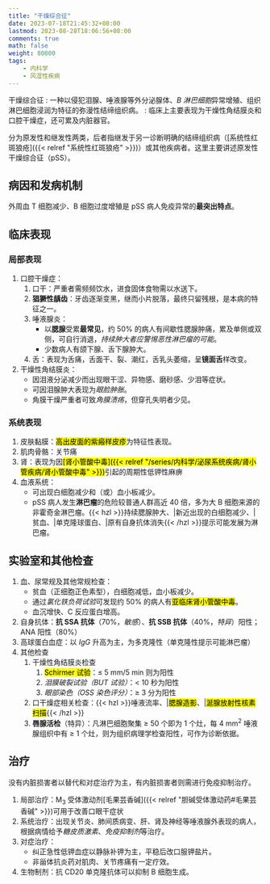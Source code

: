 ```yaml
---
title: "干燥综合征"
date: 2023-07-18T21:45:32+08:00
lastmod: 2023-08-28T18:06:56+08:00
comments: true
math: false
weight: 80800
tags:
    - 内科学
    - 风湿性疾病
---
```


干燥综合征
: 一种以侵犯泪腺、唾液腺等外分泌腺体、*B 淋巴细胞*异常增殖、组织淋巴细胞浸润为特征的弥漫性结缔组织病。
: 临床上主要表现为干燥性角结膜炎和口腔干燥症，还可累及内脏器官。

分为原发性和继发性两类，后者指继发于另一诊断明确的结缔组织病（[系统性红斑狼疮]({{< relref "系统性红斑狼疮" >}})）或其他疾病者。这里主要讲述原发性干燥综合征（pSS）。

<!--more-->

## 病因和发病机制

外周血 T 细胞减少、B 细胞过度增殖是 pSS 病人免疫异常的**最突出特点**。

## 临床表现

### 局部表现

1. 口腔干燥症：
    1. 口干：严重者需频频饮水，进食固体食物需以水送下。
    2. **猖獗性龋齿**：牙齿逐渐变黑，继而小片脱落，最终只留残根，是本病的特征之一。
    3. 唾液腺炎：
        - 以**腮腺**受累**最常见**，约 50% 的病人有间歇性腮腺肿痛，累及单侧或双侧，可自行消退，*持续肿大者应警惕恶性淋巴瘤的可能*。
        - 少数病人有颌下腺、舌下腺肿大。
    4. 舌：表现为舌痛，舌面干、裂、潮红，舌乳头萎缩，呈**镜面舌**样改变。
2. 干燥性角结膜炎：
    - 因泪液分泌减少而出现眼干涩、异物感、磨砂感、少泪等症状。
    - 可因泪腺肿大表现为*眼脸肿胀*。
    - 角膜干燥严重者可致*角膜溃疡*，但穿孔失明者少见。

### 系统表现

1. 皮肤黏膜：<mark>高出皮面的紫瘢样皮疹</mark>为特征性表现。
2. 肌肉骨骼：关节痛
3. 肾：表现为因<mark>[肾小管酸中毒]({{< relref "/series/内科学/泌尿系统疾病/肾小管疾病/肾小管酸中毒" >}})</mark>引起的周期性低钾性麻痹
4. 血液系统：
    - 可出现白细胞减少和（或）血小板减少。
    - pSS 病人发生**淋巴瘤**的危险较普通人群高近 40 倍，多为大 B 细胞来源的非霍奇金淋巴瘤。{{< hzl >}}持续腮腺肿大、|新近出现的白细胞减少、|贫血、|单克隆球蛋白、|原有自身抗体消失{{< /hzl >}}提示可能发展为淋巴瘤。

## 实验室和其他检查

1. 血、尿常规及其他常规检查：
    - 贫血（正细胞正色素型），白细胞减低，血小板减少。
    - 通过*氯化铁负荷试验*可发现约 50% 的病人有<mark>亚临床肾小管酸中毒</mark>。
    - 血沉增快、C 反应蛋白增高。
2. 自身抗体：**抗 SSA 抗体**（70%，*敏感*）、**抗 SSB 抗体**（40%，*特异*）阳性；ANA 阳性（80%）
3. 高球蛋白血症：以 *IgG* 升高为主，为多克隆性（单克隆性提示可能淋巴瘤）
4. 其他检查
    1. 干燥性角结膜炎检查
        1. <mark>Schirmer 试验</mark>：≤ 5 mm/5 min 则为阳性
        2. *泪膜破裂试验（BUT 试验）*：\< 10 秒为阳性
        3. *眼部染色（OSS 染色评分）*：≥ 3 分为阳性
    2. 口干燥症相关检查：{{< hzl >}}唾液流率、|<mark>腮腺造影</mark>、|<mark>涎腺放射性核素扫描</mark>{{< /hzl >}}
    3. **唇腺活检**（特异）：凡淋巴细胞聚集 ≥ 50 个即为 1 个灶，每 4 mm<sup>2</sup> 唾液腺组织中有 ≥ 1 个灶，则为组织病理学检查阳性，可作为诊断依据。

## 治疗

没有内脏损害者以替代和对症治疗为主，有内脏损害者则需进行免疫抑制治疗。

1. 局部治疗：M<sub>3</sub> 受体激动剂[毛果芸香碱]({{< relref "胆碱受体激动药#毛果芸香碱" >}})可用于改善口眼干症状
2. 系统治疗：出现关节炎、肺间质病变、肝、肾及神经等唾液腺外表现的病人，根据病情给予*糖皮质激素*、*免疫抑制剂*等治疗。
3. 对症治疗：
    - 纠正急性低钾血症以静脉补钾为主，平稳后改口服钾盐片。
    - 非甾体抗炎药对肌肉、关节疼痛有一定疗效。
4. 生物制剂：抗 CD20 单克隆抗体可以抑制 B 细胞生成。
